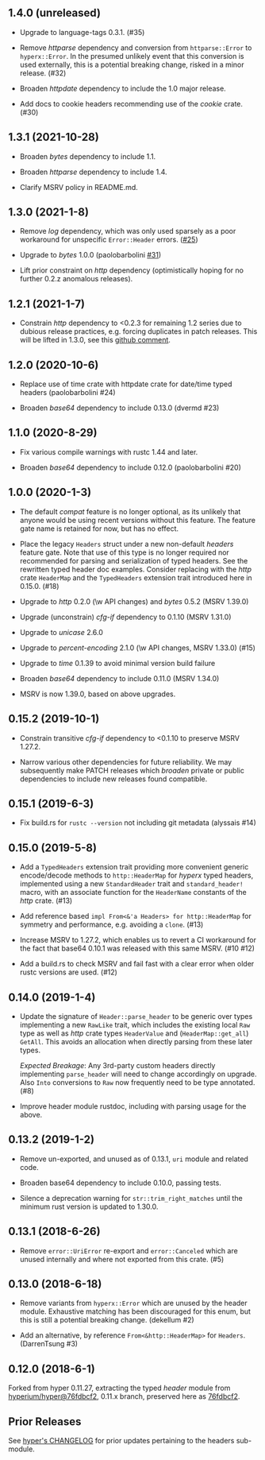 ## 1.4.0 (unreleased)

* Upgrade to language-tags 0.3.1. (#35)

* Remove _httparse_ dependency and conversion from `httparse::Error` to
  `hyperx::Error`.  In the presumed unlikely event that this conversion is used
  externally, this is a potential breaking change, risked in a minor
  release. (#32)

* Broaden _httpdate_ dependency to include the 1.0 major release.

* Add docs to cookie headers recommending use of the _cookie_ crate. (#30)

## 1.3.1 (2021-10-28)

* Broaden _bytes_ dependency to include 1.1.

* Broaden _httparse_ dependency to include 1.4.

* Clarify MSRV policy in README.md.

## 1.3.0 (2021-1-8)

* Remove _log_ dependency, which was only used sparsely as a poor workaround
  for unspecific `Error::Header` errors. ([#25])

* Upgrade to _bytes_ 1.0.0 (paolobarbolini [#31])

* Lift prior constraint on _http_ dependency (optimistically hoping for no
  further 0.2.z anomalous releases).

[#25]: https://github.com/dekellum/hyperx/pull/25
[#31]: https://github.com/dekellum/hyperx/pull/31

## 1.2.1 (2021-1-7)

* Constrain _http_ dependency to <0.2.3 for remaining 1.2 series due to dubious
  release practices, e.g. forcing duplicates in patch releases. This will be
  lifted in 1.3.0, see this [github comment][461].

[461]: https://github.com/hyperium/http/pull/461#issuecomment-756298944

## 1.2.0 (2020-10-6)

* Replace use of time crate with httpdate crate for date/time typed
  headers (paolobarbolini #24)

* Broaden _base64_ dependency to include 0.13.0 (dvermd #23)

## 1.1.0 (2020-8-29)

* Fix various compile warnings with rustc 1.44 and later.

* Broaden _base64_ dependency to include 0.12.0 (paolobarbolini #20)

## 1.0.0 (2020-1-3)

* The default _compat_ feature is no longer optional, as its unlikely that
  anyone would be using recent versions without this feature. The feature gate
  name is retained for now, but has no effect.

* Place the legacy `Headers` struct under a new non-default _headers_ feature
  gate. Note that use of this type is no longer required nor recommended for
  parsing and serialization of typed headers. See the rewritten typed header
  doc examples.  Consider replacing with the _http_ crate `HeaderMap` and the
  `TypedHeaders` extension trait introduced here in 0.15.0. (#18)

* Upgrade to _http_ 0.2.0 (\w API changes) and _bytes_ 0.5.2 (MSRV 1.39.0)

* Upgrade (unconstrain) _cfg-if_ dependency to 0.1.10 (MSRV 1.31.0)

* Upgrade to _unicase_ 2.6.0

* Upgrade to _percent-encoding_ 2.1.0 (\w API changes, MSRV 1.33.0) (#15)

* Upgrade to _time_ 0.1.39 to avoid minimal version build failure

* Broaden _base64_ dependency to include 0.11.0 (MSRV 1.34.0)

* MSRV is now 1.39.0, based on above upgrades.

## 0.15.2 (2019-10-1)

* Constrain transitive _cfg-if_ dependency to <0.1.10 to preserve MSRV 1.27.2.

* Narrow various other dependencies for future reliability.  We may
  subsequently make PATCH releases which _broaden_ private or public
  dependencies to include new releases found compatible.

## 0.15.1 (2019-6-3)

* Fix build.rs for `rustc --version` not including git metadata (alyssais #14)

## 0.15.0 (2019-5-8)

* Add a `TypedHeaders` extension trait providing more convenient generic
  encode/decode methods to `http::HeaderMap` for _hyperx_ typed headers,
  implemented using a new `StandardHeader` trait and `standard_header!` macro,
  with an associate function for the `HeaderName` constants of the _http_
  crate. (#13)

* Add reference based `impl From<&'a Headers> for http::HeaderMap` for symmetry
  and performance, e.g. avoiding a `clone`. (#13)

* Increase MSRV to 1.27.2, which enables us to revert a CI workaround for the
  fact that base64 0.10.1 was released with this same MSRV. (#10 #12)

* Add a build.rs to check MSRV and fail fast with a clear error when older
  rustc versions are used. (#12)

## 0.14.0 (2019-1-4)

* Update the signature of `Header::parse_header` to be generic over types
  implementing a new `RawLike` trait, which includes the existing local `Raw`
  type as well as _http_ crate types `HeaderValue` and (`HeaderMap::get_all`)
  `GetAll`. This avoids an allocation when directly parsing from these later
  types.

  _Expected Breakage_: Any 3rd-party custom headers directly implementing
  `parse_header` will need to change accordingly on upgrade. Also `Into`
  conversions to `Raw` now frequently need to be type annotated. (#8)

* Improve header module rustdoc, including with parsing usage for the above.

## 0.13.2 (2019-1-2)

* Remove un-exported, and unused as of 0.13.1, `uri` module and related code.

* Broaden base64 dependency to include 0.10.0, passing tests.

* Silence a deprecation warning for `str::trim_right_matches` until the minimum
  rust version is updated to 1.30.0.

## 0.13.1 (2018-6-26)

* Remove `error::UriError` re-export and `error::Canceled` which are unused
  internally and where not exported from this crate. (#5)

## 0.13.0 (2018-6-18)

* Remove variants from `hyperx::Error` which are unused by the header
  module. Exhaustive matching has been discouraged for this enum, but this is
  still a potential breaking change. (dekellum #2)

* Add an alternative, by reference `From<&http::HeaderMap>` for `Headers`.
  (DarrenTsung #3)

## 0.12.0 (2018-6-1)

Forked from hyper 0.11.27, e*x*tracting the typed *header* module
from [hyperium/hyper@76fdbcf2], 0.11.x branch, preserved here as
[76fdbcf2].

## Prior Releases

See [hyper's CHANGELOG] for prior updates pertaining to the headers
sub-module.

[hyper's CHANGELOG]: https://github.com/hyperium/hyper/blob/0.11.x/CHANGELOG.md
[hyperium/hyper@76fdbcf2]: https://github.com/hyperium/hyper/commit/76fdbcf2
[76fdbcf2]: https://github.com/dekellum/hyperx/commit/76fdbcf23cd35cebb03bf4c0e3025b671578bd75
